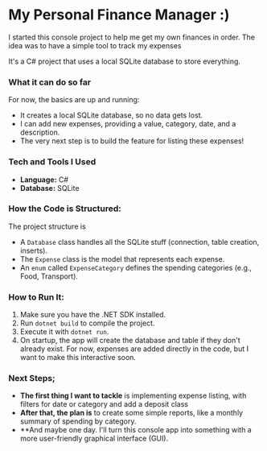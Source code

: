 # My Personal Finance Manager :)

I started this console project to help me get my own finances in order. The idea was to have a simple tool to track my expenses

It's a C# project that uses a local SQLite database to store everything.

### What it can do so far

For now, the basics are up and running:

- It creates a local SQLite database, so no data gets lost.
- I can add new expenses, providing a value, category, date, and a description.
- The very next step is to build the feature for listing these expenses!

### Tech and Tools I Used

- **Language:** C# 
- **Database:** SQLite
  
### How the Code is Structured:

The project structure is

- A `Database` class handles all the SQLite stuff (connection, table creation, inserts).
- The `Expense` class is the model that represents each expense.
- An `enum` called `ExpenseCategory` defines the spending categories (e.g., Food, Transport).

### How to Run It:

1.  Make sure you have the .NET SDK installed.
2.  Run `dotnet build` to compile the project.
3.  Execute it with `dotnet run`.
4.  On startup, the app will create the database and table if they don't already exist. For now, expenses are added directly in the code, but I want to make this interactive soon.

### Next Steps;

- **The first thing I want to tackle** is implementing expense listing, with filters for date or category and add a deposit class
- **After that, the plan is** to create some simple reports, like a monthly summary of spending by category.
- **And maybe one day. I'll turn this console app into something with a more user-friendly graphical interface (GUI).
